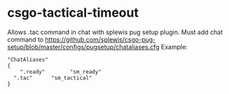 # csgo-tactical-timeout
Allows .tac command in chat with splewis pug setup plugin. Must add chat command to https://github.com/splewis/csgo-pug-setup/blob/master/configs/pugsetup/chataliases.cfg
Example:

```
"ChatAliases"
{
	".ready"		"sm_ready"
  ".tac"      "sm_tactical"
}
```
